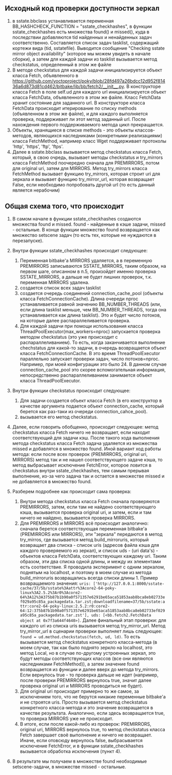 ## Исходный код проверки доступности зеркал

1. в sstate.bbclass устанавливается переменная BB_HASHCHECK_FUNCTION = "sstate_checkhashes", в функции sstate_checkhashes есть множества found() и missed(), куда в последствии добавляются tid найденных и ненайденных задач соответственно. Составляется список задач tasklist, содержащий кортежи вида (tid, sstatefile). Выводится сообщение "Checking sstate mirror object availability" (которое мы можем увидеть в начале сборки), а затем для каждой задачи из tasklist вызывается метод checkstatus, определенный в этом же файле
2. В методе checkstatus для каждой задачи инициализируется объект класса Fetch, объявленного в https://github.com/yoctoproject/poky/blob/28fd497a26bdcc12d952f81436a6d873d81cd462/bitbake/lib/bb/fetch2/__init__.py. В конструкторе класса Fetch в поле self.ud для каждого url инициализируется объект класса FetchData, объявленного в этом же файле. Класс FetchData хранит состояние для заданного url. В конструкторе класса FetchData происходит итерирование по списку methods (объявленном в этом же файле), и для каждого выполняется проверка, поддерживает ли этот метод заданный url. После нахождения первого поддерживаемого метода цикл прекращается.
3. Объекты, хранящиеся в списке methods - это объекты классов-методов, являющихся наследниками (конкретными реализациями) класса FetchMethod, например класс Wget поддерживает протоколы 'http', 'https', 'ftp', 'ftps'.
4. Далее в sstate.bbclass вызывается метод checkstatus класса Fetch, который, в свою очредь, вызывает методы checkstatus и try_mirrors класса FetchMethod поочередно сначала для PREMIRRORS, потом для original uri, затем для MIRRORS. Метод try_mirrors класса FetchMethod вызывает функцию try_mirrors, которая строит uri для зеркала и вызывает функцию try_mirror_url, которая возвращает False, если необходимо попробовать другой url (то есть данный является нерабочим)



## Общая схема того, что происходит
1. В самом начале в функции sstate_checkhashes создаются множества found и missed. found - найденные в кэше задачи,  missed - остальные. В конце функции множество found возвращается как множество setscene задач (то есть тех, которые не нуждаются в перезапуске).
2. Внутри функции sstate_checkhashes происходит следующее:
    1) Переменная bitbake'a MIRRORS удаляется, а в переменную PREMIRRORS записываются SSTATE_MIRRORS, таким образом, на первом шаге, описанном в п.5, произойдет именно проверка SSTATE_MIRRORS, а дальше не будет лишних проверок, т.к. переменная MIRRORS удалена.
    2) создается список всех задач tasklist
    3) создается очередь соединений connection_cache_pool (объекты класса FetchConnectionCache). Длина очереди nproc устанавливается равной значению BB_NUMBER_THREADS (или, если длина tasklist меньше, чем BB_NUMBER_THREADS, тогда она устанавливается как длина tasklist). Это и будет число потоков, на которые далее распараллеливается проверка.
    4) Для каждой задачи при помощи использования класса ThreadPoolExecutor(max_workers=nproc) запускается проверка методом checkstatus (это уже происходит с распараллеливанием). То есть, когда заканчивается выполнение chechstatus для какой-то задачи, в очередь возвращается объект класса FetchConnectionCache. В это время ThreadPoolExecutor параллельно запускает проверки задач, число потоков=nproc. Например, при моей конфигурации это было 24. В данном случае connection_cache_pool это скорее вспомогательная информация, непосредственно распараллеливанием занимается объект класса ThreadPoolExecutor.
4. Внутри функции checkstatus происходит следующее:
    1) Для задачи создается объект класса Fetch (в его конструктор в качестве аргумента подается объект connection_cache, который берется как раз-таки из очереди connection_cahce_pool).
    2) вызывается его метод checkstatus.

5. Далее, если говорить обобщенно, происходит следующее: метод checkstatus класса Fetch ничего не возвращает, если находит соответствующий для задачи кэш. После такого хода выполнения метода checkstatus класса Fetch задача удаляется из множества missed и добавлятся в множество found. Иной вариант ход работы метода: если после всех проверок (PREMIRRORS, original uri, MIRRORS) метод так и не нашел соответствующего задаче кэша, то метод выбрасывает исключение FetchError, которое ловится в checkstatus внутри sstate_checkhashes, тем самым прерывая выполнение, из-за чего задача так и остается в множестве missed и не добавляется в множество found.
6. Разберем подробнее как происходит сама проверка:
    1) Внутри метода checkstatus класса Fetch сначала проверяются PREMIRRORS, затем, если там не найдено соответствующего кэша, вызывается проверка original uri, и затем, если и там ничего не найдено, вызывается проверка MIRRORS.
    2) Для PREMIRRORS и MIRRORS всё происходит аналогично: сначала берется соответствующая переменная  bitbake'а (PREMIRRORS или MIRRORS), эти "зеркала" передаются в метод try_mirros, где вызывается метод build_mirroruris, который возвращает два списка - список uris (адресов файла кэша для каждого проверяемого из зеркал), и список uds - (uri data's) - объектов класса FetchData, соответствующих каждому uri. Таким образом, эти два списка одной длины, и между их элементами есть соответствие. 
    Я проводила эксперимент с одним зеркалом, поднятым на localhost, и поэтому в моем случае из метода build_mirroruris возвращались всегда списки длины 1. Пример возвращаемого значения: `uris: ['http://127.0.0.1:8000/sstate-cache/37/5b/sstate%3Aattr%3Acore2-64-poky-linux%3A2.5.2%3Ar0%3Acore2-64%3A12%3A375b87b1b90a0f571357e6291be65aca51853aab8bca8eb02733ef029a95c85a_packagedata.tar.zst;downloadfilename=37/5b/sstate:attr:core2-64-poky-linux:2.5.2:r0:core2-64:12:375b87b1b90a0f571357e6291be65aca51853aab8bca8eb02733ef029a95c85a_packagedata.tar.zst'], uds: [<bb.fetch2.FetchData object at 0x7f3a644f4640>]`.  Далее финальный этап проверки: для каждого uri из списка uris вызывается метод try_mirror_url. Метод try_mirror_url в сценарии проверки выполняет лишь следующее: `found = ud.method.checkstatus(fetch, ud, ld)`. То есть вызывается метод checkstatus конкретного класса-метода (в моем случае, так как было поднято зеркло на localhost, это метод Local, но в случае по-другому устроенных зеркал, это будут методы соответствующих классов (все они являются наследниками FetchMethod)), а затем значение found возвращается из функции и далее вверх до метода try_mirrors. Если вернулось true - то проверка дальше не идет (например, после проверки PREMIRRORS вернулось true, значит далее проврека original uri и MIRRORS проводиться не будет). 
    3) Для original uri происходит примерно то же самое, за исключением того, что не берутся никакие переменные bitbake'a и не строятся uris. Просто вызывается метод checkstatus конкретного класса-метода и это значение возвращается в качестве результата. Аналогично, если здесь возвращается true, то проверка MIRRORS уже не происходит.
    4) В итоге, если после какой-либо из проверок: PREMIRRORS, original uri, MIRRORS вернулось true, то метод checkstatus класса Fetch завершает своё выполнение и ничего не возвращает. Иначе, если отовсюду вернулось false, выбрасывается исключение FetchError, и в функции sstate_checkhashes вызывается обработка исключения (пункт 4).

7. В результате мы получаем в множестве found необходимые setscene-задачи, в множестве missed - остальные.
